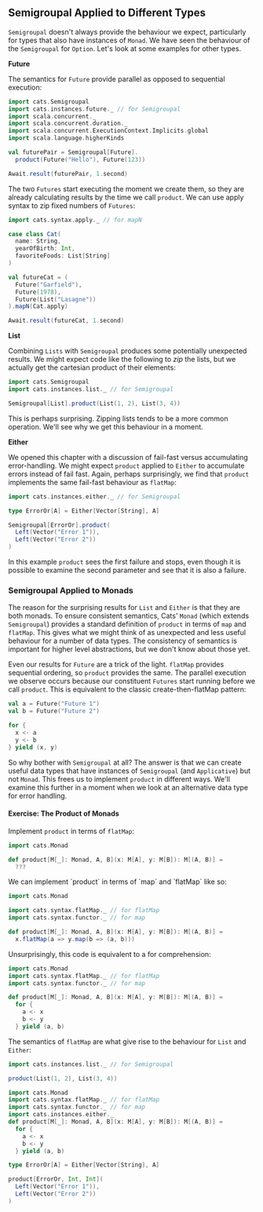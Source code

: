## Semigroupal Applied to Different Types

`Semigroupal` doesn't always provide the behaviour we expect,
particularly for types that also have instances of `Monad`.
We have seen the behaviour of the `Semigroupal` for `Option`.
Let's look at some examples for other types.

**Future**

The semantics for `Future`
provide parallel as opposed to sequential execution:

```scala mdoc:silent
import cats.Semigroupal
import cats.instances.future._ // for Semigroupal
import scala.concurrent._
import scala.concurrent.duration._
import scala.concurrent.ExecutionContext.Implicits.global
import scala.language.higherKinds

val futurePair = Semigroupal[Future].
  product(Future("Hello"), Future(123))
```

```scala mdoc
Await.result(futurePair, 1.second)
```

The two `Futures` start executing the moment we create them,
so they are already calculating results
by the time we call `product`.
We can use apply syntax to zip fixed numbers of `Futures`:

```scala mdoc:silent
import cats.syntax.apply._ // for mapN

case class Cat(
  name: String,
  yearOfBirth: Int,
  favoriteFoods: List[String]
)

val futureCat = (
  Future("Garfield"),
  Future(1978),
  Future(List("Lasagne"))
).mapN(Cat.apply)
```

```scala mdoc
Await.result(futureCat, 1.second)
```

**List**

Combining `Lists` with `Semigroupal`
produces some potentially unexpected results.
We might expect code like the following to *zip* the lists,
but we actually get the cartesian product of their elements:

```scala mdoc:silent
import cats.Semigroupal
import cats.instances.list._ // for Semigroupal
```

```scala mdoc
Semigroupal[List].product(List(1, 2), List(3, 4))
```

This is perhaps surprising.
Zipping lists tends to be a more common operation.
We'll see why we get this behaviour in a moment.

**Either**

We opened this chapter with a discussion of
fail-fast versus accumulating error-handling.
We might expect `product` applied to `Either`
to accumulate errors instead of fail fast.
Again, perhaps surprisingly,
we find that `product` implements
the same fail-fast behaviour as `flatMap`:

```scala mdoc:silent
import cats.instances.either._ // for Semigroupal

type ErrorOr[A] = Either[Vector[String], A]
```

```scala mdoc
Semigroupal[ErrorOr].product(
  Left(Vector("Error 1")),
  Left(Vector("Error 2"))
)
```

In this example `product` sees the first failure and stops,
even though it is possible to examine the second parameter
and see that it is also a failure.

### Semigroupal Applied to Monads

The reason for the surprising results
for `List` and `Either` is that they are both monads.
To ensure consistent semantics,
Cats' `Monad` (which extends `Semigroupal`)
provides a standard definition of `product`
in terms of `map` and `flatMap`.
This gives what we might think of as
unexpected and less useful behaviour for a number of data types.
The consistency of semantics is important
for higher level abstractions,
but we don't know about those yet.

Even our results for `Future` are a trick of the light.
`flatMap` provides sequential ordering,
so `product` provides the same.
The parallel execution we observe
occurs because our constituent `Futures`
start running before we call `product`.
This is equivalent to the classic
create-then-flatMap pattern:

```scala mdoc:silent
val a = Future("Future 1")
val b = Future("Future 2")

for {
  x <- a
  y <- b
} yield (x, y)
```

So why bother with `Semigroupal` at all?
The answer is that we can create useful data types that
have instances of `Semigroupal` (and `Applicative`) but not `Monad`.
This frees us to implement `product` in different ways.
We'll examine this further in a moment
when we look at an alternative data type for error handling.

#### Exercise: The Product of Monads

Implement `product` in terms of `flatMap`:

```scala mdoc:silent
import cats.Monad

def product[M[_]: Monad, A, B](x: M[A], y: M[B]): M[(A, B)] =
  ???
```

<div class="solution">
We can implement `product`
in terms of `map` and `flatMap` like so:

```scala mdoc:invisible:reset-object
import cats.Monad
```
```scala mdoc:silent
import cats.syntax.flatMap._ // for flatMap
import cats.syntax.functor._ // for map

def product[M[_]: Monad, A, B](x: M[A], y: M[B]): M[(A, B)] =
  x.flatMap(a => y.map(b => (a, b)))
```

Unsurprisingly, this code is equivalent to a for comprehension:

```scala mdoc:invisible:reset-object
import cats.Monad
import cats.syntax.flatMap._ // for flatMap
import cats.syntax.functor._ // for map
```
```scala mdoc:silent
def product[M[_]: Monad, A, B](x: M[A], y: M[B]): M[(A, B)] =
  for {
    a <- x
    b <- y
  } yield (a, b)
```

The semantics of `flatMap` are what give rise
to the behaviour for `List` and `Either`:

```scala mdoc:silent
import cats.instances.list._ // for Semigroupal
```

```scala mdoc
product(List(1, 2), List(3, 4))
```

```scala mdoc:invisible:reset-object
import cats.Monad
import cats.syntax.flatMap._ // for flatMap
import cats.syntax.functor._ // for map
import cats.instances.either._
def product[M[_]: Monad, A, B](x: M[A], y: M[B]): M[(A, B)] =
  for {
    a <- x
    b <- y
  } yield (a, b)
```
```scala mdoc:silent
type ErrorOr[A] = Either[Vector[String], A]
```

```scala mdoc
product[ErrorOr, Int, Int](
  Left(Vector("Error 1")),
  Left(Vector("Error 2"))
)
```

</div>
